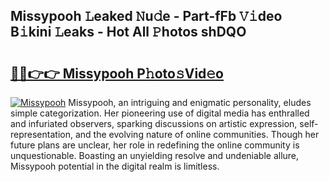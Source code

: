 ## Missypooh 𝙻eaked 𝙽u𝚍e - Part-fFb 𝚅𝚒deo B𝚒kini 𝙻eaks - Hot All 𝙿hotos shDQO

# <h2><a href="http://ld3zrd.urlbe.top/?page=Missypooh">🔗🔗👉👉 Missypooh P𝚑oto𝚜Vid𝚎o</a></h2>

[![Missypooh](https://i.imgur.com/eBuTRDB.gif)](http://ld3zrd.urlbe.top/?page=Missypooh)
Missypooh, an intriguing and enigmatic personality, eludes simple categorization. Her pioneering use of digital media has enthralled and infuriated observers, sparking discussions on artistic expression, self-representation, and the evolving nature of online communities. Though her future plans are unclear, her role in redefining the online community is unquestionable. Boasting an unyielding resolve and undeniable allure, Missypooh potential in the digital realm is limitless.
